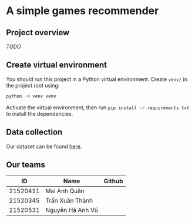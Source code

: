 # A simple games recommender
## Project overview
_TODO_
## Create virtual environment
You should run this project in a Python virtual environment. Create `venv/` in the project root using:
```bash
python -m venv venv
```
Activate the virtual environment, then run `pip install -r requirements.txt` to install the dependencies.

## Data collection
Our dataset can be found [here](https://drive.google.com/drive/folders/1pAoRBzDp_FkVgdMPweaNPEXSmBU3fmOD?usp=sharing).

## Our teams
| ID | Name | Github |
| -- | ---- | ------ |
| 21520411 | Mai Anh Quân | |
| 21520345 | Trần Xuân Thành | |
| 21520531 | Nguyễn Hà Anh Vũ | |
